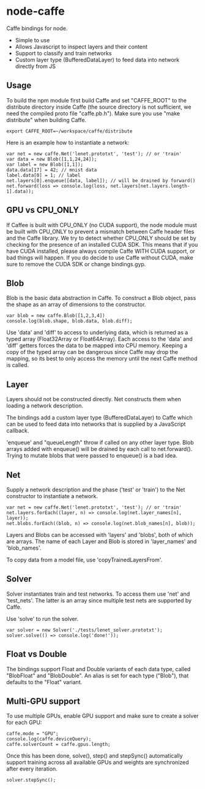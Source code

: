 node-caffe
==========

Caffe bindings for node.

* Simple to use
* Allows Javascript to inspect layers and their content
* Support to classify and train networks
* Custom layer type (BufferedDataLayer) to feed data into network directly from JS

Usage
-----

To build the npm module first build Caffe and set "CAFFE_ROOT" to the distribute
directory inside Caffe (the source directory is not sufficient, we need the
compiled proto file "caffe.pb.h"). Make sure you use "make distribute" when
building Caffe.

    export CAFFE_ROOT=~/workspace/caffe/distribute

Here is an example how to instantiate a network:

    var net = new caffe.Net('lenet.prototxt', 'test'); // or 'train'
    var data = new Blob([1,1,24,24]);
    var label = new Blob([1,1]);
    data.data[17] = 42; // mnist data
    label.data[0] = 1; // label
    net.layers[0].enqueue([data, label]); // will be drained by forward()
    net.forward(loss => console.log(loss, net.layers[net.layers.length-1].data));

GPU vs CPU_ONLY
---------------

If Caffee is built with CPU_ONLY (no CUDA support), the node module must be
built with CPU_ONLY to prevent a mismatch between Caffe header files and
the Caffe library. We try to detect whether CPU_ONLY should be set by
checking for the presence of an installed CUDA SDK. This means that if you
have CUDA installed, please always compile Caffe WITH CUDA support, or bad
things will happen. If you do decide to use Caffe without CUDA, make sure
to remove the CUDA SDK or change bindings.gyp.

Blob
----

Blob is the basic data abstraction in Caffe. To construct a Blob object, pass
the shape as an array of dimensions to the constructor.

    var blob = new caffe.Blob([1,2,3,4])
    console.log(blob.shape, blob.data, blob.diff);

Use 'data' and 'diff' to access to underlying data, which is returned as a
typed array (Float32Array or Float64Array). Each access to the 'data' and
'diff' getters forces the data to be mapped into CPU memory. Keeping a copy
of the typed array can be dangerous since Caffe may drop the mapping, so its
best to only access the memory until the next Caffe method is called.

Layer
-----

Layers should not be constructed directly. Net constructs them when loading
a network description.

The bindings add a custom layer type (BufferedDataLayer) to Caffe which can
be used to feed data into networks that is supplied by a JavaScript callback.

'enqueue' and "queueLength" throw if called on any other layer type. Blob
arrays added with enqueue() will be drained by each call to net.forward().
Trying to mutate blobs that were passed to enqueue() is a bad idea.

Net
---

Supply a network description and the phase ('test' or 'train') to the Net
constructor to instantiate a network.

    var net = new caffe.Net('lenet.prototxt', 'test'); // or 'train'
    net.layers.forEach((layer, n) => console.log(net.layer_names[n], layer));
    net.blobs.forEach((blob, n) => console.log(net.blob_names[n], blob));

Layers and Blobs can be accessed with 'layers' and 'blobs', both of which
are arrays. The name of each Layer and Blob is stored in 'layer_names' and
'blob_names'.

To copy data from a model file, use 'copyTrainedLayersFrom'.

Solver
------

Solver instantiates train and test networks. To access them use 'net'
and 'test_nets'. The latter is an array since multiple test nets are
supported by Caffe.

Use 'solve' to run the solver.

    var solver = new Solver('./tests/lenet_solver.prototxt');
    solver.solve(() => console.log('done!'));

Float vs Double
---------------

The bindings support Float and Double variants of each data type, called
"BlobFloat" and "BlobDouble". An alias is set for each type ("Blob"),
that defaults to the "Float" variant.

Multi-GPU support
-----------------

To use multiple GPUs, enable GPU support and make sure to create a solver
for each GPU:

    caffe.mode = "GPU";
    console.log(caffe.deviceQuery);
    caffe.solverCount = caffe.gpus.length;

Once this has been done, solve(), step() and stepSync() automatically support
training across all available GPUs and weights are synchronized after every
iteration.

    solver.stepSync();
